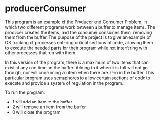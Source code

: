 # producerConsumer

This program is an example of the Producer and Consumer Problem, in which
two different programs work between a buffer to manage items. The producer
creates the items, and the consumer consumes them, removing them from the
buffer. The purpose of the project is to give an example of OS tracking of
processes entering critical sections of code, allowing them to execute the
needed parts for their program while not interfering with other processes
that run with them.

In this version of the program, there is a maximum of two items that can
exist at any one time on the buffer. Adding to it when it is full will not
go through, nor will consuming an item when there are zero in the buffer.
This particular program uses semaphores to allow certain sections of code to
execute and provide a system of regulation in the program.

To run the program:
- 1 will add an item to the buffer
- 2 will remove an item from the buffer
- 0 will close the program
